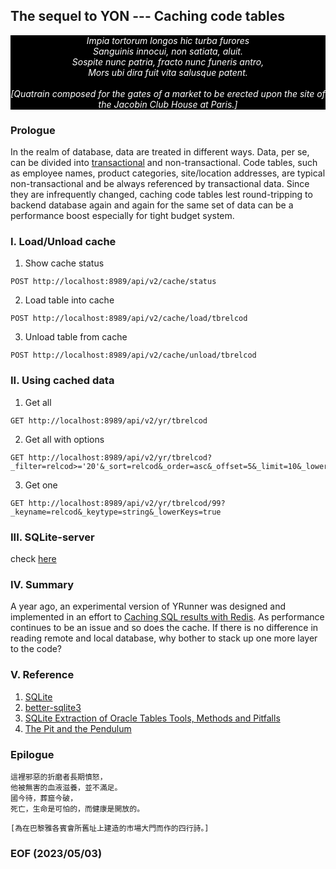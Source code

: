 ## The sequel to YON --- Caching code tables


<div style="text-align: center; color:white; background-color:black"><em>
Impia tortorum longos hic turba furores<br />
Sanguinis innocui, non satiata, aluit.<br />
Sospite nunc patria, fracto nunc funeris antro,<br />
Mors ubi dira fuit vita salusque patent.<br />
<br />
[Quatrain composed for the gates of a market to be erected upon the site of the Jacobin Club House at Paris.]
</em></div>


### Prologue
In the realm of database, data are treated in different ways. Data, per se, can be divided into [transactional](https://www.tibco.com/reference-center/what-is-transactional-data) and non-transactional. Code tables, such as employee names, product categories, site/location addresses, are typical non-transactional and be always referenced by transactional data. Since they are infrequently changed, caching code tables lest round-tripping to backend database again and again for the same set of data can be a performance boost especially for tight budget system. 


### I. Load/Unload cache
1. Show cache status 
```
POST http://localhost:8989/api/v2/cache/status
```

2. Load table into cache
```
POST http://localhost:8989/api/v2/cache/load/tbrelcod
```

3. Unload table from cache 
```
POST http://localhost:8989/api/v2/cache/unload/tbrelcod
```


### II. Using cached data
1. Get all
```
GET http://localhost:8989/api/v2/yr/tbrelcod
```

2. Get all with options
```
GET http://localhost:8989/api/v2/yr/tbrelcod?_filter=relcod>='20'&_sort=relcod&_order=asc&_offset=5&_limit=10&_lowerKeys=true
```

3. Get one 
```
GET http://localhost:8989/api/v2/yr/tbrelcod/99?_keyname=relcod&_keytype=string&_lowerKeys=true
```

### III. SQLite-server 
check [here](https://github.com/Albert0i/sqlite-server.git)

### IV. Summary 
A year ago, an experimental version of YRunner was designed and implemented in an effort to [Caching SQL results with Redis](https://github.com/Albert0i/misdoc/blob/main/CSRWR.md). As performance continues to be an issue and so does the cache. If there is no difference in reading remote and local database, why bother to stack up one more layer to the code? 


### V. Reference
1. [SQLite](https://www.sqlite.org/index.html)
2. [better-sqlite3](https://www.npmjs.com/package/better-sqlite3)
3. [SQLite Extraction of Oracle Tables Tools, Methods and Pitfalls](https://www.linuxjournal.com/content/sqlite-extraction-oracle-tables-tools-methods-and-pitfalls)
4. [The Pit and the Pendulum](https://poemuseum.org/the-pit-and-the-pendulum/)


### Epilogue 
```
這裡邪惡的折磨者長期憤怒，
他被無害的血液滋養，並不滿足。
國今待，葬窟今破，
死亡，生命是可怕的，而健康是開放的。

[為在巴黎雅各賓會所舊址上建造的市場大門而作的四行詩。]
```


### EOF (2023/05/03)
